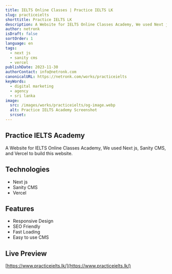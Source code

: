 ```yaml
---
title: IELTS Online Classes | Practice IELTS LK
slug: practiceielts
shorttitle: Practice IELTS LK
description: A Website for IELTS Online Classes Academy, We used Next js, Sanity CMS, and Vercel to build this website.
author: netronk
isDraft: false
sortOrder: 1
language: en
tags:
  - next js
  - sanity cms
  - vercel
publishDate: 2023-11-30
authorContact: info@netronk.com
canonicalURL: https://netronk.com/works/practiceielts
keyWords:
  - digital marketing
  - agency
  - sri lanka
image:
  src: /images/works/practiceielts/og-image.webp
  alt: Practice IELTS Academy Screenshot
  srcset:
---
```


## Practice IELTS Academy

A Website for IELTS Online Classes Academy, We used Next js, Sanity CMS, and Vercel to build this website.

## Technologies

- Next js
- Sanity CMS
- Vercel

## Features

- Responsive Design
- SEO Friendly
- Fast Loading
- Easy to use CMS

## Live Preview

[https://www.practiceielts.lk/](https://www.practiceielts.lk/)
